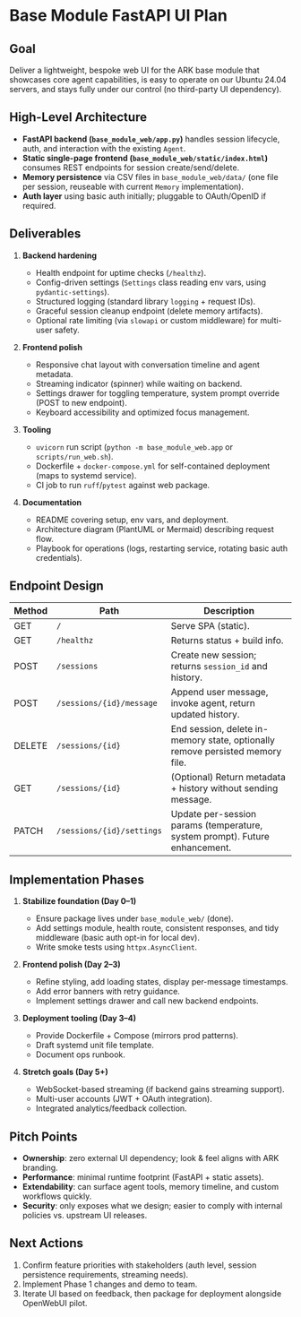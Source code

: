 # Base Module FastAPI UI Plan

## Goal
Deliver a lightweight, bespoke web UI for the ARK base module that showcases core agent capabilities, is easy to operate on our Ubuntu 24.04 servers, and stays fully under our control (no third-party UI dependency).

## High-Level Architecture
- **FastAPI backend (`base_module_web/app.py`)** handles session lifecycle, auth, and interaction with the existing `Agent`.
- **Static single-page frontend (`base_module_web/static/index.html`)** consumes REST endpoints for session create/send/delete.
- **Memory persistence** via CSV files in `base_module_web/data/` (one file per session, reuseable with current `Memory` implementation).
- **Auth layer** using basic auth initially; pluggable to OAuth/OpenID if required.

## Deliverables
1. **Backend hardening**
   - Health endpoint for uptime checks (`/healthz`).
   - Config-driven settings (`Settings` class reading env vars, using `pydantic-settings`).
   - Structured logging (standard library `logging` + request IDs).
   - Graceful session cleanup endpoint (delete memory artifacts).
   - Optional rate limiting (via `slowapi` or custom middleware) for multi-user safety.

2. **Frontend polish**
   - Responsive chat layout with conversation timeline and agent metadata.
   - Streaming indicator (spinner) while waiting on backend.
   - Settings drawer for toggling temperature, system prompt override (POST to new endpoint).
   - Keyboard accessibility and optimized focus management.

3. **Tooling**
   - `uvicorn` run script (`python -m base_module_web.app` or `scripts/run_web.sh`).
   - Dockerfile + `docker-compose.yml` for self-contained deployment (maps to systemd service).
   - CI job to run `ruff`/`pytest` against web package.

4. **Documentation**
   - README covering setup, env vars, and deployment.
   - Architecture diagram (PlantUML or Mermaid) describing request flow.
   - Playbook for operations (logs, restarting service, rotating basic auth credentials).

## Endpoint Design
| Method | Path | Description |
| ------ | ---- | ----------- |
| GET | `/` | Serve SPA (static).
| GET | `/healthz` | Returns status + build info.
| POST | `/sessions` | Create new session; returns `session_id` and history.
| POST | `/sessions/{id}/message` | Append user message, invoke agent, return updated history.
| DELETE | `/sessions/{id}` | End session, delete in-memory state, optionally remove persisted memory file.
| GET | `/sessions/{id}` | (Optional) Return metadata + history without sending message.
| PATCH | `/sessions/{id}/settings` | Update per-session params (temperature, system prompt). Future enhancement.

## Implementation Phases
1. **Stabilize foundation (Day 0–1)**
   - Ensure package lives under `base_module_web/` (done).
   - Add settings module, health route, consistent responses, and tidy middleware (basic auth opt-in for local dev).
   - Write smoke tests using `httpx.AsyncClient`.

2. **Frontend polish (Day 2–3)**
   - Refine styling, add loading states, display per-message timestamps.
   - Add error banners with retry guidance.
   - Implement settings drawer and call new backend endpoints.

3. **Deployment tooling (Day 3–4)**
   - Provide Dockerfile + Compose (mirrors prod patterns).
   - Draft systemd unit file template.
   - Document ops runbook.

4. **Stretch goals (Day 5+)**
   - WebSocket-based streaming (if backend gains streaming support).
   - Multi-user accounts (JWT + OAuth integration).
   - Integrated analytics/feedback collection.

## Pitch Points
- **Ownership**: zero external UI dependency; look & feel aligns with ARK branding.
- **Performance**: minimal runtime footprint (FastAPI + static assets).
- **Extendability**: can surface agent tools, memory timeline, and custom workflows quickly.
- **Security**: only exposes what we design; easier to comply with internal policies vs. upstream UI releases.

## Next Actions
1. Confirm feature priorities with stakeholders (auth level, session persistence requirements, streaming needs).
2. Implement Phase 1 changes and demo to team.
3. Iterate UI based on feedback, then package for deployment alongside OpenWebUI pilot.
